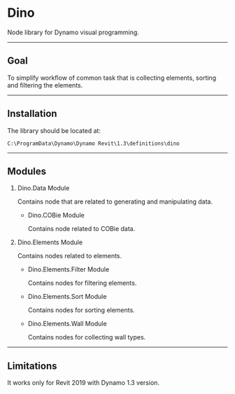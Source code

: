 # Dino
Node library for Dynamo visual programming.

---
## Goal
To simplify workflow of common task that is collecting elements, sorting and filtering the elements.

---
## Installation
The library should be located at:

    C:\ProgramData\Dynamo\Dynamo Revit\1.3\definitions\dino

---
## Modules
1. Dino.Data Module

    Contains node that are related to generating and manipulating data.

    * Dino.COBie Module

        Contains node related to COBie data.

2. Dino.Elements Module

    Contains nodes related to elements.

    * Dino.Elements.Filter Module

        Contains nodes for filtering elements.
        
    * Dino.Elements.Sort Module
       
        Contains nodes for sorting elements.

    * Dino.Elements.Wall Module
       
        Contains nodes for collecting wall types.
---
## Limitations
It works only for Revit 2019 with Dynamo 1.3 version.
